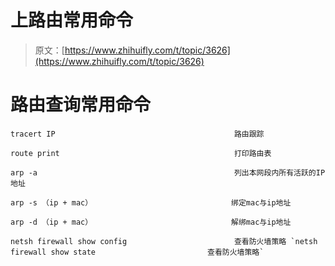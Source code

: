 # 上路由常用命令

> 原文：[https://www.zhihuifly.com/t/topic/3626](https://www.zhihuifly.com/t/topic/3626)

# 路由查询常用命令

```
tracert IP                                        路由跟踪

route print                                       打印路由表

arp -a                                            列出本网段内所有活跃的IP地址

arp -s （ip + mac）                               绑定mac与ip地址

arp -d （ip + mac）                               解绑mac与ip地址

netsh firewall show config                        查看防火墙策略 `netsh firewall show state                         查看防火墙策略` 
```
